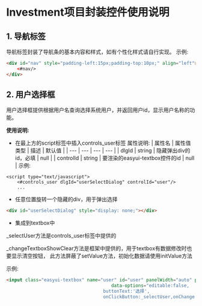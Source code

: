 # Investment项目封装控件使用说明
## 1. 导航标签
导航标签封装了导航条的基本内容和样式，如有个性化样式请自行实现。
示例:
```html
<div id="nav" style="padding-left:15px;padding-top:10px;" align="left">
    <#nav/>
</div>
```

## 2. 用户选择框
用户选择框提供根据用户名查询选择系统用户，并返回用户id，显示用户名称的功能。

**使用说明:**
- 在最上方的script标签中插入controls_user标签
属性说明:
|  属性名 | 属性值类型  |  描述 | 默认值 |
| --- | --- | --- | --- |
| dlgId | string |  隐藏弹出div的id，必填 | null |
| controlId | string | 要渲染的easyui-textbox控件的id | null |
示例:
```
<script type="text/javascript">
    <#controls_user dlgId="userSelectDialog" controlId="user"/>
    ...
```

- 任意位置旋转一个隐藏的div，用于弹出选择
```html
<div id="userSelectDialog" style="display: none;"></div>
```

- 集成到textbox中

_selectUser方法是controls_user标签中提供的

_changeTextboxShowClear方法是框架中提供的，用于textbox有数据修改时也要显示清空按钮，
此方法屏蔽了setValue方法，初始化数据请使用initValue方法

示例:
```html
<input class="easyui-textbox" name="user" id="user" panelWidth="auto" panelHeight="auto" label="用户选择:" style="width: 255px;"
                                       data-options="editable:false,
									buttonText:'选择',
									onClickButton:_selectUser,onChange:_changeTextboxShowClear" />
```

